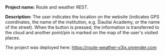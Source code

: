 **Project name:**  Route and weather REST.

**Description:** The user indicates the location on the website (indicates GPS coordinates, the name of the institution, e.g. Šiauliai Academy, or the name of the street). When the button is pressed, the information is transferred to the cloud and another point/pin is marked on the map of the user's visited places.


The project was deployed here: https://route-weather-v3jx.onrender.com